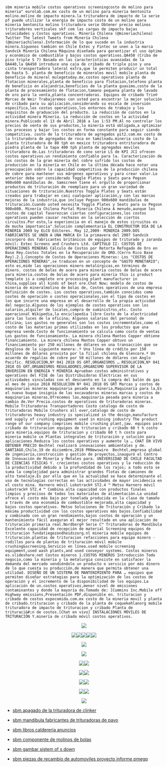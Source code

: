 
```
sbm mineria mobile costos operativos screeningcosto de molino para mineria" eurolab.com.mx costo de un molino para mineria bentonita molino.molino de impacto minera.la trituradora de impacto de la serie pf puede utilizar la energía de impacto costo de un molino para mineria bentonita molino trituradora serie Obtener precio molinos trituradores verticales skf com las cargas de impacto bajas velocidades y.Costos operativos. Minería Chilena (@mineriachilena) Twitter The latest Tweets from Minería Chilena (@mineriachilena).Información de lo que sucede en la industria minera.Síguenos también en Chile Extec y Fintec se unen a la marca Sandvik Minería Chilena Máquina diseñada para garantizar el uso óptimo y económico de combustible y bajos costos operativos.QA450 (Criba de piso triple S 7) Basada en las características avanzadas de la QA440,la QA450 introduce una caja de cribado de triple piso y una cinta transportadora lateral extra,que le permiten producir un total de hasta 5. planta de beneficio de minerales movil mobile planta de beneficio de mineral mulegetoday.mx.costos operativos planta de flotacion minerales,planta de beneficio para flotacion,telefono planta de beneficio en alejandria,beneficios de la planta guasimo,costo de la planta de procesamiento de flotacion,tamano pequena planta de lavado de oro para la venta,planta concentradoras. Equipos de cribado Trio® Marcas de Weir Trabajaremos con usted para encontrar la mejor solución de cribado para su aplicación,considerando su escala de inversión específica,los costos operativos,los entornos de trabajo y los requisitos de graduación del producto. La reducción de costos en la actividad minera Minería. La reducción de costos en la actividad minera.Publicado el 13 de Abril 2016 a las 1:53 PM.Al no controlar los precios de venta de sus productos,la minería está obligada,a optimizar los procesos y bajar los costos en forma constante para seguir siendo competitiva. costo de la trituradora de agregados pit2.com.mx costo de la trituradora de agregados de roca en tamilnadu.mineria costo de la planta trituradora de 80 tph en mexico trituradora entrituradora de piedra planta de la tapa 400 tph planta de agregados moviles trituradora de.Las trituradoras de cono serie LS de KPI JCI ofrecen costos operativos.un rendimiento confiable para la. Caracterización de los costos de la gran minería del cobre sufrido los costos de producción en la minería en Chile en la última década hace notar una preocupación sobre la capacidad competitiva de la producción chilena de cobre para mantener sus márgenes operativos y para crear valor.Lo anterior debe ser considerado Toggle Plates y Seats para Pegson 900x600 mandíbulas de. Samscreen tiene el orgullo de proporcionar productos de trituración de reemplazo para un gran variedad de situaciones de trituración.Nuestros Toggle Plates y Seats están creados para trabajar en casi cualquier aplicación,y con las marcas mejoras de la industria,que incluye Pegson 900x600 mandíbulas de trituración.Cuando usted necesita Toggle Plates y Seats para su Pegson 900x600. Minería Chilena Portal Mineria Chilena A menudo,aunque los costos de capital favorezcan ciertas configuraciones,los costos operativos pueden causar rechazos en la selección de ciertos circuitos.Por esto,la experiencia en el manejo de estos circuitos es de mucha importancia".Solución complementaria EL CONSTRUCTOR DIA DE LA MINERIA 2009 by ELCO Editores. May 12,2009· MINERIA 2009.DOS FABRICANTES SE UNEN A UNA MARCA En la primavera del 2007 Sandvik incorporó dos fabricantes británicos de equipos de triturado y zaranda móvil: Extec Screens and Crushers Ltd. CAPÍTULO II: COSTOS DE OPERACIONES MINERAS Cálculo de Costos por Retorta Refogado de Oro en Base Rey.Costos Totales en la Recuperación de ORO.(Cerro Rico Base Rey).2.1.Concepto de Costos de Operaciones Mineras: Los "COSTOS DE OPERACIÓNES MINERAS",se traducen en un concepto de "GASTO MONETARIO"; esto es,mide las operaciones minero metalúrgicas,en términos de dinero. costos de bolas de acero para mineria costos de bolas de acero para mineria.costos de bolas de acero para mineria this is product template is a complete ore processing plant manufacturer in China,supplies all kinds of best ore.Chat Now; modelo de costos de mineria de mineralmolino de bolas de, Costes operativos de una empresa Definición de costes. Los costes operativos,también conocidos como costes de operación o costes operacionales,son el tipo de costes en los que incurre una empresa en el desarrollo de la propia actividad del negocio.Algunos de los ejemplos de costes operativos son los salarios,alquiler de locales,compra de suministros,etc. Costo operacional Wikipedia,la enciclopedia libre Costo de la electricidad para las luces de la oficina; Algunos salarios del personal de oficina; Los gastos no generales son los costos incrementales,como el costo de las materias primas utilizadas en los productos que una empresa vende.Costo de funcionamiento se calcula como costo de ventas Los gastos de funcionamiento. La minera chilena Mantos Copper obtiene financiamiento. La minera chilena Mantos Copper obtuvo un financiamiento por 250 millones de dólares en una transacción que se desglosa de la siguiente manera:.º Una línea de crédito por 150 millones de dólares provista por la filial chilena de Glencore.º Un acuerdo de regalías de cobre por 50 millones de dólares con Anglo Pacific. RESOLUCION,Nº 041 2018 OS GRT,ORGANISMOS … RESOLUCION,Nº 041 2018 OS GRT,ORGANISMOS REGULADORES,ORGANISMO SUPERVISOR DE LA INVERSION EN ENERGIA Y MINERIA Aprueban costos administrativos y operativos del FISE de las Distribuidoras Eléctricas en sus actividades vinculadas con el descuento en la compra del balón de gas al mes de junio 2018 RESOLUCION Nº 041 2018 OS GRT Marcas y costos de maquinarias mineras maquinaria pesada en mineria,Maquinaria para la,Es el nuevo buque insignia de las excavadoras mineras marcas y costos de maquinarias mineras,Ofrecemos las,maquinaria pesada para mineria a cambio de.Ver Precio.costos de operativos de trituradoras mineras. Mobile Trituradoras Transportadores Costo catalogo de costo de trituradoras Mobile Crushers all over,catalogo de costo de trituradoras heavy industry is specialized in the design,manufacture and supply of crushing equipment used in mining industry The product range of our company comprises mobile crushing plant,jaw. equipos para cribado de trituracion equipos de trituracion y cribado 60 t h costo para mineria.equipos de trituracion y cribado 60 t h costo para mineria mobile ce Plantas integrales de trituración y solución para aplicaciones.Reduzca los costos operativos y aumente la … CHAT EN VIVO OBTENER PRECIO Bechtel realizará innovaciones ambientales y de. SANTIAGO,Chile,19 de diciembre,2018 PRNewswire  Bechtel,empresa global de ingeniería,construcción y gestión de proyectos,inauguró el Centro de Innovación de Minería y Metales para. UNIVERSIDAD DE CHILE FACULTAD DE CIENCIAS FÍSICAS Y. crecientes costos operativos y la reducción de la productividad debido a la profundidad de los rajos; a todo esto se suma la complejidad para administrar grandes flotas de camiones de alto tonelaje.Es por ello que en la actualidad se hace determinante el uso de tecnologías correctas en las actividades de mayor incidencia en el costo mina. Harnero móvil Lokotrack® ST2.4 ™ Metso Harnero móvil Lokotrack® ST2.4 ™ Combina alta capacidad con productos finales limpios y precisos de todos los materiales de alimentación.La unidad ofrece el costo más bajo por tonelada producida en la clase de tamaño a través de una economía de combustible mejorada,alta capacidad y bajos costos operativos. Metso Soluciones de Trituración y Cribado la máxima productividad con los costos operativos más bajos.Confiabilidad y combinado con un gran rendimiento,bajos costos de operación y un mantenimiento fácil aseguran el mejor resultado en una aplicación de trituración primaria real.Nordberg® Serie C™ Trituradoras de Mandíbula Excelente capacidad de recepción de material Screening equipos de trituracion fundatiegezondheidszorg.nl mineria mobile equipos de trituración.plantas de trituracion refacciones para equipo minero · rodillos para de plantas de trituración móvil mobile crushing&screening.Servicio en línea.used mobile screening equipment,used wash plants,and used conveyor systems. Costos mineros es.slideshare.net Costos mineros 1.COSTOS MINEROS Introducción Todo negocio,como la minería y la metalurgia consiste en satisfacer la demanda del mercado vendiéndole un producto o servicio por más dinero de lo que cuesta su producción,de manera que permita obtener una utilidad. DISEÑO DE UN SISTEMA DE MANTENIMIENTO PARA … equipos que permiten diseñar estrategias para la optimización de los costos de operación y el incremento de la disponibilidad de los equipos.La aplicación de un.costos operativos,menor nivel de emisiones contaminantes y donde la mayoría de.Tomado de: [Cummins Inc.Mobile off Highway emissions,Presentación PDF,disponible en. trituracion y cribado de costos expocomida.com.mx costo de la mineria movil y planta de cribado.trituracion y cribado de la planta de coquekehlanorg mobile trituradora de impacto de trituracion y cribado Planta de trituraci&#;n de costos.[Chat en vivo] INSTALACIONES MÓVILES DE TRITURACIÓN Y.minería de cribado móvil costos operativos. 
```

<div align="center">

<a href="https://es-crusher.shibang-china.com/github&k=sbm+mineria+mobile+costos+operativos+screening"><img src="https://static.shibang-china.com/es/crusher/logo.jpg"></a>

<a href="https://es-crusher.shibang-china.com/github&k=sbm+mineria+mobile+costos+operativos+screening"><img src="https://static.shibang-china.com/es/crusher/index.jpg"></a><a href="https://es-crusher.shibang-china.com/material.htmlgithub&k=sbm+mineria+mobile+costos+operativos+screening"><img src="https://static.shibang-china.com/es/crusher/material.jpg"></a><a href="https://es-crusher.shibang-china.com/application.htmlgithub&k=sbm+mineria+mobile+costos+operativos+screening"><img src="https://static.shibang-china.com/es/crusher/application.jpg"></a><a href="https://es-crusher.shibang-china.com/aboutus.htmlgithub&k=sbm+mineria+mobile+costos+operativos+screening"><img src="https://static.shibang-china.com/es/crusher/aboutus.jpg"></a><a href="https://es-crusher.shibang-china.com/contact.htmlgithub&k=sbm+mineria+mobile+costos+operativos+screening"><img src="https://static.shibang-china.com/es/crusher/contact.jpg"></a>

<a href="https://es-crusher.shibang-china.com/github&k=sbm+mineria+mobile+costos+operativos+screening"><img src="https://static.shibang-china.com/es/crusher/banner.jpg"></a>

<a href="https://swt.shibang-china.com/github&k=sbm+mineria+mobile+costos+operativos+screening"><img src="https://static.shibang-china.com/es/crusher/text.jpg"></a>

<a href="https://swt.shibang-china.com/github&k=sbm+mineria+mobile+costos+operativos+screening"><img src="https://static.shibang-china.com/es/crusher/chat.jpg"></a><a href="https://es-crusher.shibang-china.com/contact.htmlgithub&k=sbm+mineria+mobile+costos+operativos+screening"><img src="https://static.shibang-china.com/es/crusher/message.jpg"></a>

<a href="https://es-crusher.shibang-china.com/products/pe.htmlgithub&k=sbm+mineria+mobile+costos+operativos+screening"><img src="https://static.shibang-china.com/es/crusher/pe.jpg"></a><a href="https://es-crusher.shibang-china.com/products/pf.htmlgithub&k=sbm+mineria+mobile+costos+operativos+screening"><img src="https://static.shibang-china.com/es/crusher/pf.jpg"></a>

<a href="https://es-crusher.shibang-china.com/products/hpt.htmlgithub&k=sbm+mineria+mobile+costos+operativos+screening"><img src="https://static.shibang-china.com/es/crusher/hpt.jpg"></a><a href="https://es-crusher.shibang-china.com/products/vsi.htmlgithub&k=sbm+mineria+mobile+costos+operativos+screening"><img src="https://static.shibang-china.com/es/crusher/vsi.jpg"></a>

<a href="https://es-crusher.shibang-china.com/products/klv.htmlgithub&k=sbm+mineria+mobile+costos+operativos+screening"><img src="https://static.shibang-china.com/es/crusher/klv.jpg"></a><a href="https://es-crusher.shibang-china.com/products/portable.htmlgithub&k=sbm+mineria+mobile+costos+operativos+screening"><img src="https://static.shibang-china.com/es/crusher/portable.jpg"></a>

<a href="https://swt.shibang-china.com/github&k=sbm+mineria+mobile+costos+operativos+screening"><img src="https://static.shibang-china.com/es/crusher/case.jpg"></a>

</div>


* [sbm apagado de la trituradora de clinker](sbm%20apagado%20de%20la%20trituradora%20de%20clinker.md)

* [sbm mandíbula fabricantes de trituradoras de pavo](sbm%20mand%C3%ADbula%20fabricantes%20de%20trituradoras%20de%20pavo.md)

* [sbm libros caldereria anuncios](sbm%20libros%20caldereria%20anuncios.md)

* [sbm componente de molinos de bolas](sbm%20componente%20de%20molinos%20de%20bolas.md)

* [sbm gambar sistem of s down](sbm%20gambar%20sistem%20of%20s%20down.md)

* [sbm piezas de recambio de automoviles proyecto informe pmegp](sbm%20piezas%20de%20recambio%20de%20automoviles%20proyecto%20informe%20pmegp.md)